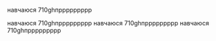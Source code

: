 навчаюся 710ghпррррррррр

навчаюся 710ghпррррррррр
навчаюся 710ghпррррррррр
навчаюся 710ghпррррррррр
